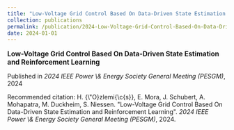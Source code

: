 ```yaml
---
title: "Low-Voltage Grid Control Based On Data-Driven State Estimation and Reinforcement Learning"
collection: publications
permalink: /publication/2024-Low-Voltage-Grid-Control-Based-On-Data-Driven-Stat
date: 2024-01-01
---
```


<p style="font-size: 1.1em; margin-bottom: 0.5em;"><b>Low-Voltage Grid Control Based On Data-Driven State Estimation and Reinforcement Learning</b></p>
<p style="margin-bottom: 0.5em;">Published in <em>2024 IEEE Power \&amp; Energy Society General Meeting (PESGM)</em>, 2024</p>
<p>Recommended citation: H. {\"O}zlemi{\c{s}}, E. Mora, J. Schubert, A. Mohapatra, M. Duckheim, S. Niessen. "Low-Voltage Grid Control Based On Data-Driven State Estimation and Reinforcement Learning". <em>2024 IEEE Power \& Energy Society General Meeting (PESGM)</em>, 2024.</p>